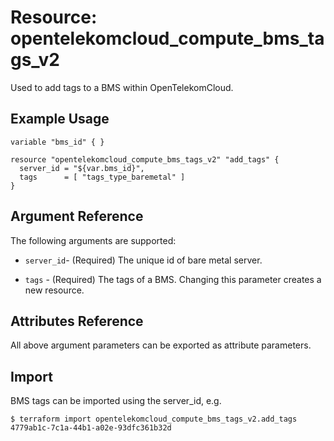 # Resource: opentelekomcloud_compute_bms_tags_v2

Used to add tags to a BMS within OpenTelekomCloud.

## Example Usage

```hcl
variable "bms_id" { }

resource "opentelekomcloud_compute_bms_tags_v2" "add_tags" {
  server_id = "${var.bms_id}",
  tags      = [ "tags_type_baremetal" ]
}
```

## Argument Reference

The following arguments are supported:

* `server_id`- (Required) The unique id of bare metal server.

* `tags` - (Required) The tags of a BMS. Changing this parameter creates a new resource.

## Attributes Reference

All above argument parameters can be exported as attribute parameters.

## Import

BMS tags can be imported using the server_id, e.g.
```
$ terraform import opentelekomcloud_compute_bms_tags_v2.add_tags 4779ab1c-7c1a-44b1-a02e-93dfc361b32d
```
